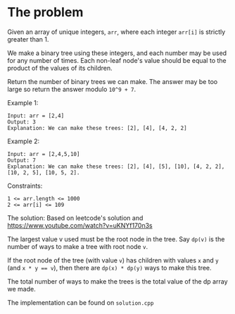 The problem
===

Given an array of unique integers, `arr`, where each integer `arr[i]` is strictly greater than 1.

We make a binary tree using these integers, and each number may be used for any number of times. Each non-leaf node's value should be equal to the product of the values of its children.

Return the number of binary trees we can make. The answer may be too large so return the answer modulo `10^9 + 7`.

 

Example 1:
```
Input: arr = [2,4]
Output: 3
Explanation: We can make these trees: [2], [4], [4, 2, 2]
```
Example 2:
```
Input: arr = [2,4,5,10]
Output: 7
Explanation: We can make these trees: [2], [4], [5], [10], [4, 2, 2], [10, 2, 5], [10, 5, 2].
```
 

Constraints:
```
1 <= arr.length <= 1000
2 <= arr[i] <= 109
```

The solution:
Based on leetcode's solution and https://www.youtube.com/watch?v=uKNYf170n3s

The largest value v used must be the root node in the tree. Say `dp(v)` is the number of ways to make a tree with root node `v`.

If the root node of the tree (with value `v`) has children with values `x` and `y` (and `x * y == v`), then there are `dp(x) * dp(y)` ways to make this tree.

The total number of ways to make the trees is the total value of the dp array we made.

The implementation can be found on `solution.cpp`
